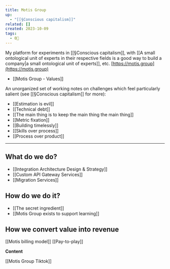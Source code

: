 ```yaml
---
title: Motis Group
up:
  - "[[§Conscious capitalism]]"
related: []
created: 2023-10-09
tags:
  - 0🌲
---
```

My platform for experiments in [[§Conscious capitalism]], with [[A small ontological unit of experts in their respective fields is a good way to build a company|a small ontological unit of experts]], etc. [https://motis.group](https://motis.group)

- [[Motis Group - Values]]

An unorganized set of working notes on challenges which feel particularly salient (see [[§Conscious capitalism]] for more):

- [[Estimation is evil]]
- [[Technical debt]]
- [[The main thing is to keep the main thing the main thing]]
- [[Metric fixation]]
- [[Building timelessly]] 
- [[Skills over process]]
- [[Process over product]]

---

## What do we do?

-  [[Integration Architecture Design & Strategy]]
-  [[Custom API Gateway Services]]
-  [[Migration Services]]

## How do we do it?

- [[The secret ingredient]]
- [[Motis Group exists to support learning]]

## How we convert value into revenue

[[Motis billing model]]
[[Pay-to-play]]

**Content**

[[Motis Group Tiktok]]